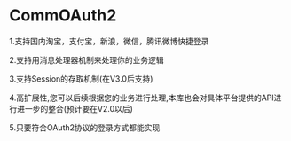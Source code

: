 ﻿CommOAuth2
==========

1.支持国内淘宝，支付宝，新浪，微信，腾讯微博快捷登录

2.支持用消息处理器机制来处理你的业务逻辑

3.支持Session的存取机制(在V3.0后支持)

4.高扩展性,您可以后续根据您的业务进行处理,本库也会对具体平台提供的API进行进一步的整合(预计要在V2.0以后)

5.只要符合OAuth2协议的登录方式都能实现